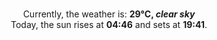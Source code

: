<p  align="center"><br/>Currently, the weather is: <b> 29°C, <i>clear sky</i></b></br>Today, the sun rises at <b>04:46</b> and sets at <b>19:41</b>.</p>
